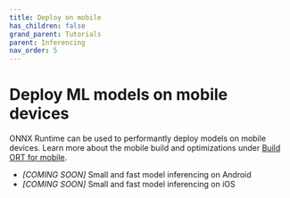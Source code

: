 ```yaml
---
title: Deploy on mobile
has_children: false
grand_parent: Tutorials
parent: Inferencing
nav_order: 5
---
```

# Deploy ML models on mobile devices
ONNX Runtime can be used to performantly deploy models on mobile devices. Learn more about the mobile build and optimizations under [Build ORT for mobile](../../how-to/mobile.html).

* *[COMING SOON]* Small and fast model inferencing on Android
* *[COMING SOON]* Small and fast model inferencing on iOS
